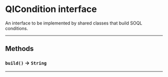 # QICondition interface

An interface to be implemented by shared classes that build SOQL conditions.

---
## Methods
### `build()` → `String`
---
